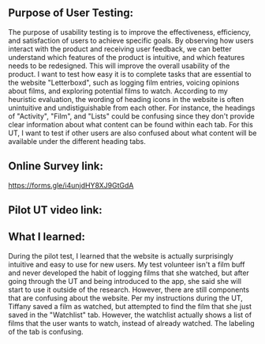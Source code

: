 ## Purpose of User Testing:
The purpose of usability testing is to improve the effectiveness, efficiency, and satisfaction of users to achieve specific goals. By observing how users interact with the product and receiving user feedback, we can better understand which features of the product is intuitive, and which features needs to be redesigned. This will improve the overall usability of the product. I want to test how easy it is to complete tasks that are essential to the website "Letterboxd", such as logging film entries, voicing opinions about films, and exploring potential films to watch. According to my heuristic evaluation, the wording of heading icons in the website is often unintuitive and undistiguishable from each other. For instance, the headings of "Activity", "Film", and "Lists" could be confusing since they don't provide clear information about what content can be found within each tab. For this UT, I want to test if other users are also confused about what content will be available under the different heading tabs. 


## Online Survey link:
https://forms.gle/i4unjdHY8XJ9GtGdA

## Pilot UT video link:


## What I learned:
During the pilot test, I learned that the website is actually surprisingly intuitive and easy to use for new users. My test volunteer isn't a film buff and never developed the habit of logging films that she watched, but after going through the UT and being introduced to the app, she said she will start to use it outside of the research. However, there are still components that are confusing about the website. Per my instructions during the UT, Tiffany saved a film as watched, but attempted to find the film that she just saved in the "Watchlist" tab. However, the watchlist actually shows a list of films that the user wants to watch, instead of already watched. The labeling of the tab is confusing. 



